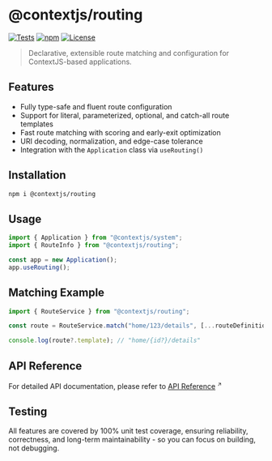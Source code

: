 # @contextjs/routing

[![Tests](https://github.com/contextjs/context/actions/workflows/tests.yaml/badge.svg?branch=main)](https://github.com/contextjs/context/actions/workflows/tests.yaml)
[![npm](https://badgen.net/npm/v/@contextjs/routing?cache=300)](https://www.npmjs.com/package/@contextjs/routing)
[![License](https://badgen.net/static/license/MIT)](https://github.com/contextjs/context/blob/main/LICENSE)

> Declarative, extensible route matching and configuration for ContextJS-based applications.

## Features

- Fully type-safe and fluent route configuration
- Support for literal, parameterized, optional, and catch-all route templates
- Fast route matching with scoring and early-exit optimization
- URI decoding, normalization, and edge-case tolerance
- Integration with the `Application` class via `useRouting()`

## Installation

```bash
npm i @contextjs/routing
```

## Usage

```ts
import { Application } from "@contextjs/system";
import { RouteInfo } from "@contextjs/routing";

const app = new Application();
app.useRouting();
```

## Matching Example

```ts
import { RouteService } from "@contextjs/routing";

const route = RouteService.match("home/123/details", [...routeDefinitions]);

console.log(route?.template); // "home/{id?}/details"
```

## API Reference
For detailed API documentation, please refer to <a href="https://contextjs.dev/api/routing#api-reference" target="_blank" rel="noopener noreferrer">API Reference</a>
<span style="font-size:0.75em;vertical-align:super;">↗️</span>


## Testing

All features are covered by 100% unit test coverage, ensuring reliability, correctness, and long-term maintainability - so you can focus on building, not debugging.
